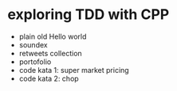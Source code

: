 # exploring TDD with CPP

- plain old Hello world
- soundex
- retweets collection
- portofolio
- code kata 1: super market pricing
- code kata 2: chop